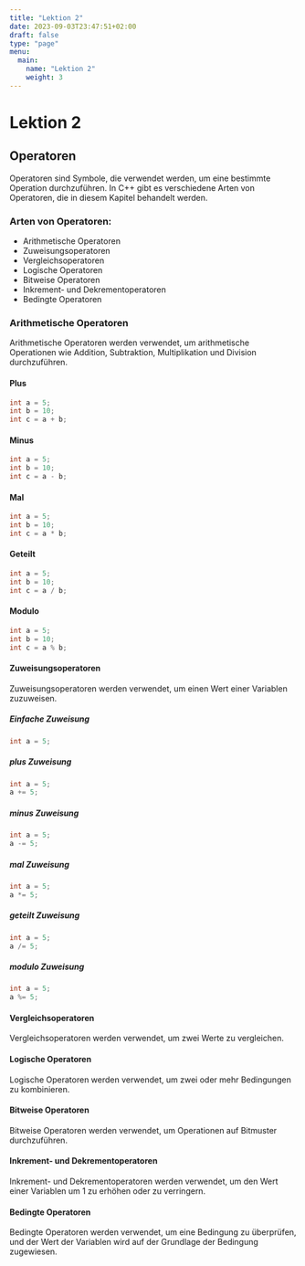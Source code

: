 ```yaml
---
title: "Lektion 2"
date: 2023-09-03T23:47:51+02:00
draft: false
type: "page"
menu: 
  main:
    name: "Lektion 2"
    weight: 3
---
```


# Lektion 2
## Operatoren
Operatoren sind Symbole, die verwendet werden, um eine bestimmte Operation durchzuführen. In C++ gibt es verschiedene Arten von Operatoren, die in diesem Kapitel behandelt werden.

### Arten von Operatoren:
- Arithmetische Operatoren
- Zuweisungsoperatoren
- Vergleichsoperatoren
- Logische Operatoren
- Bitweise Operatoren
- Inkrement- und Dekrementoperatoren
- Bedingte Operatoren

### Arithmetische Operatoren
Arithmetische Operatoren werden verwendet, um arithmetische Operationen wie Addition, Subtraktion, Multiplikation und Division durchzuführen.

#### Plus
```cpp
int a = 5;
int b = 10;
int c = a + b;
```
#### Minus
```cpp
int a = 5;
int b = 10;
int c = a - b;
```
#### Mal
```cpp
int a = 5;
int b = 10;
int c = a * b;
```
#### Geteilt
```cpp
int a = 5;
int b = 10;
int c = a / b;
```
#### Modulo
```cpp
int a = 5;
int b = 10;
int c = a % b;
```

#### Zuweisungsoperatoren
Zuweisungsoperatoren werden verwendet, um einen Wert einer Variablen zuzuweisen.
##### Einfache Zuweisung
```cpp
int a = 5;
```
##### plus Zuweisung
```cpp
int a = 5;
a += 5;
```
##### minus Zuweisung
```cpp
int a = 5;
a -= 5;
```
##### mal Zuweisung
```cpp
int a = 5;
a *= 5;
```
##### geteilt Zuweisung
```cpp
int a = 5;
a /= 5;
```
##### modulo Zuweisung
```cpp
int a = 5;
a %= 5;
```



#### Vergleichsoperatoren
Vergleichsoperatoren werden verwendet, um zwei Werte zu vergleichen.

#### Logische Operatoren
Logische Operatoren werden verwendet, um zwei oder mehr Bedingungen zu kombinieren.

#### Bitweise Operatoren
Bitweise Operatoren werden verwendet, um Operationen auf Bitmuster durchzuführen.

#### Inkrement- und Dekrementoperatoren
Inkrement- und Dekrementoperatoren werden verwendet, um den Wert einer Variablen um 1 zu erhöhen oder zu verringern.

#### Bedingte Operatoren
Bedingte Operatoren werden verwendet, um eine Bedingung zu überprüfen, und der Wert der Variablen wird auf der Grundlage der Bedingung zugewiesen.


